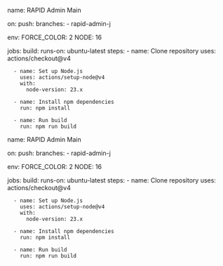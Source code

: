 name: RAPID Admin Main

on:
  push:
    branches:
    - rapid-admin-j
    
env:
  FORCE_COLOR: 2
  NODE: 16

jobs:
  build:
    runs-on: ubuntu-latest
    steps:
      - name: Clone repository
        uses: actions/checkout@v4

      - name: Set up Node.js
        uses: actions/setup-node@v4
        with:
          node-version: 23.x

      - name: Install npm dependencies
        run: npm install

      - name: Run build
        run: npm run build



name: RAPID Admin Main

on:
  push:
    branches:
    - rapid-admin-j
    
env:
  FORCE_COLOR: 2
  NODE: 16

jobs:
  build:
    runs-on: ubuntu-latest
    steps:
      - name: Clone repository
        uses: actions/checkout@v4

      - name: Set up Node.js
        uses: actions/setup-node@v4
        with:
          node-version: 23.x

      - name: Install npm dependencies
        run: npm install

      - name: Run build
        run: npm run build
